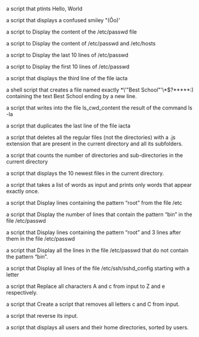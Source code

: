 a script that ptints Hello, World

a script that displays a confused smiley "(Ôo)'

a script to Display the content of the /etc/passwd file

a script to Display the content of /etc/passwd and /etc/hosts

a script to Display the last 10 lines of /etc/passwd

a script to Display the first 10 lines of /etc/passwd

a script that displays the third line of the file iacta

a shell script that creates a file named exactly \*\\'"Best School"\'\\*$\?\*\*\*\*\*:) containing the text Best School ending by a new line.

a script that writes into the file ls_cwd_content the result of the command ls -la

a script that duplicates the last line of the file iacta

a script that deletes all the regular files (not the directories) with a .js extension that are present in the current directory and all its subfolders.

a script that counts the number of directories and sub-directories in the current directory

a script that displays the 10 newest files in the current directory.

a script that takes a list of words as input and prints only words that appear exactly once.

a script that Display lines containing the pattern “root” from the file /etc

a script that Display the number of lines that contain the pattern “bin” in the file /etc/passwd

a script that Display lines containing the pattern “root” and 3 lines after them in the file /etc/passwd

a script that Display all the lines in the file /etc/passwd that do not contain the pattern “bin”.

a script that Display all lines of the file /etc/ssh/sshd_config starting with a letter

a script that Replace all characters A and c from input to Z and e respectively.

a script that Create a script that removes all letters c and C from input.

a script that reverse its input.

a script that displays all users and their home directories, sorted by users.
